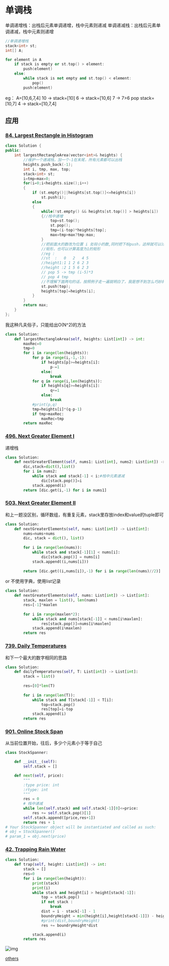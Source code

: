 # 单调栈

单调递增栈：出栈后元素单调递增，栈中元素则递减
单调递减栈：出栈后元素单调递减，栈中元素则递增

```c++
//单调递增栈
stack<int> st;
int[] A;

for element in A
    if stack is empty or st.top() > element:
        push(element)
    else:
        while stack is not empty and st.top() < element:
            pop()
        push(element)

```

eg：
A=[10,6,7,4]
10 -> stack=[10]
6  -> stack=[10,6]
7  -> 7>6 pop stack=[10,7]
4  -> stack=[10,7,4]

## 应用

### [84. Largest Rectangle in Histogram](https://leetcode.com/problems/largest-rectangle-in-histogram/)

```c++
class Solution {
public:
    int largestRectangleArea(vector<int>& heights) {
        //维护一个递减栈，加一个-1在末尾，所有元素都可以出栈
        heights.push_back(-1);
        int i, tmp, max, top;
        stack<int> st;
        i=tmp=max=0;
        for(i=0;i<heights.size();i++)
        {
            if (st.empty()||heights[st.top()]<=heights[i])
                st.push(i);
            else
            {
                while(!st.empty() && heights[st.top()] > heights[i])
                {//栈中递增
                    top=st.top();
                    st.pop();
                    tmp=(i-top)*heights[top];
                    max=tmp>max?tmp:max;
                }
                //把前面大的数改为位置 i 处较小的数,同时把下标push，这样就可以计算高度为2的
                //矩形，也可以计算高度为1的矩形
                //eg :
                //st  :   0   2   4 5 
                //height1:1 1 2 6 2 3
                //height :2 1 5 6 2 3
                // pop 5 -> tmp (i-5)*3
                // pop 4 tmp 
                //不理解下面两句的话，按照例子走一遍就明白了，我是想不到怎么巧妙的办法，只能是看完拍手称道，妙啊，厉害啊
                st.push(top);
                heights[top]=heights[i];
            }
        }
        return max;
    }
};
```

我这种凡夫俗子，只能给出O(N^2)的方法

```python
class Solution:
    def largestRectangleArea(self, heights: List[int]) -> int:
        maxRec=0
        tmp=0
        for i in range(len(heights)):
            for p in range(i,-1,-1):
                if heights[p]>=heights[i]:
                    p-=1
                else:
                    break
            for q in range(i,len(heights)):
                if heights[q]>=heights[i]:
                    q+=1
                else:
                    break
            #print(p,q)
            tmp=heights[i]*(q-p-1)
            if tmp>maxRec:
                maxRec=tmp
        return maxRec
```

### [496. Next Greater Element I](https://leetcode.com/problems/next-greater-element-i/)

递增栈

```python
class Solution:
    def nextGreaterElement(self, nums1: List[int], nums2: List[int]) -> List[int]:
        dic,stack=dict(),list()
        for i in nums2:
            while stack and stack[-1] < i:#栈中元素递减
                dic[stack.pop()]=i
            stack.append(i)
        return [dic.get(i,-1) for i in nums1]
```

### [503. Next Greater Element II](https://leetcode.com/problems/next-greater-element-ii/)

和上一题没区别，循环数组，有重复元素，stack里存放index和value的tuple即可

```python
class Solution:
    def nextGreaterElements(self, nums: List[int]) -> List[int]:
        nums=nums+nums
        dic, stack = dict(), list()
        
        for i in range(len(nums)):
            while stack and stack[-1][1] < nums[i]:
                dic[stack.pop()] = nums[i]
            stack.append((i,nums[i]))
        
        return [dic.get((i,nums[i]),-1) for i in range(len(nums)//2)]
```

or 不使用字典，使用list记录

```python
class Solution:
    def nextGreaterElements(self, nums: List[int]) -> List[int]:
        stack, maxlen = list(), len(nums)
        res=[-1]*maxlen
        
        for i in range(maxlen*2):
            while stack and nums[stack[-1]] < nums[i%maxlen]:
                res[stack.pop()]=nums[i%maxlen]
            stack.append(i%maxlen)
        return res
```

### [739. Daily Temperatures](https://leetcode.com/problems/daily-temperatures/)

和下一个最大的数字相同的思路

```python
class Solution:
    def dailyTemperatures(self, T: List[int]) -> List[int]:
        stack = list()
        
        res=[0]*len(T)
        
        for i in range(len(T)):
            while stack and T[stack[-1]] < T[i]:
                top=stack.pop()
                res[top]=i-top
            stack.append(i)
        return res
```

### [901. Online Stock Span](https://leetcode.com/problems/online-stock-span/)

从当前位置开始，往后，多少个元素小于等于自己

```python
class StockSpanner:

    def __init__(self):
        self.stack = []

    def next(self, price):
        """
        :type price: int
        :rtype: int
        """
        res = 0
        # 栈中递减
        while len(self.stack) and self.stack[-1][0]<=price:
            res += self.stack.pop()[1]
        self.stack.append([price,res+1])
        return res + 1
# Your StockSpanner object will be instantiated and called as such:
# obj = StockSpanner()
# param_1 = obj.next(price)
```

### [42. Trapping Rain Water](https://leetcode.com/problems/trapping-rain-water/)

```python
class Solution:
    def trap(self, height: List[int]) -> int:
        stack = []
        res=0
        for i in range(len(height)):
            print(stack)
            print(i)
            while stack and height[i] > height[stack[-1]]:
                top = stack.pop()
                if not stack :
                    break
                dist = i - stack[-1] - 1
                boundryHeight = min(height[i],height[stack[-1]]) - height[top]
                #print(dist,boundryHeight)
                res += boundryHeight*dist

            stack.append(i)
        return res
```

![img](https://qwfand.github.io/Blogs/#/algorithm/leetcode/stack/Trapping%20Raining%20Wate.jpg)

[others](https://blog.csdn.net/qq_17550379/article/details/86519771?utm_medium=distribute.pc_relevant_t0.none-task-blog-BlogCommendFromMachineLearnPai2-1.nonecase&depth_1-utm_source=distribute.pc_relevant_t0.none-task-blog-BlogCommendFromMachineLearnPai2-1.nonecase)
